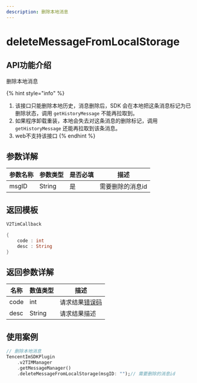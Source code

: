 ```yaml
---
description: 删除本地消息
---
```


# deleteMessageFromLocalStorage

## API功能介绍

删除本地消息

{% hint style="info" %}
1. 该接口只能删除本地历史，消息删除后，SDK 会在本地把这条消息标记为已删除状态，调用 `getHistoryMessage` 不能再拉取到。
2. 如果程序卸载重装，本地会失去对这条消息的删除标记，调用 `getHistoryMessage` 还能再拉取到该条消息。
3. web不支持该接口
{% endhint %}

## 参数详解

| 参数名称  | 参数类型   | 是否必填 | 描述        |
| ----- | ------ | ---- | --------- |
| msgID | String | 是    | 需要删除的消息id |

## 返回模板

```dart
V2TimCallback

{
    code : int
    desc : String
}
```

## 返回参数详解

| 名称   | 数值类型   | 描述                                                             |
| ---- | ------ | -------------------------------------------------------------- |
| code | int    | 请求结果[错误码](https://cloud.tencent.com/document/product/269/1671) |
| desc | String | 请求结果描述                                                         |

## 使用案例  &#x20;

```dart
// 删除本地消息
TencentImSDKPlugin
    .v2TIMManager
    .getMessageManager()
    .deleteMessageFromLocalStorage(msgID: "");// 需要删除的消息id
```
